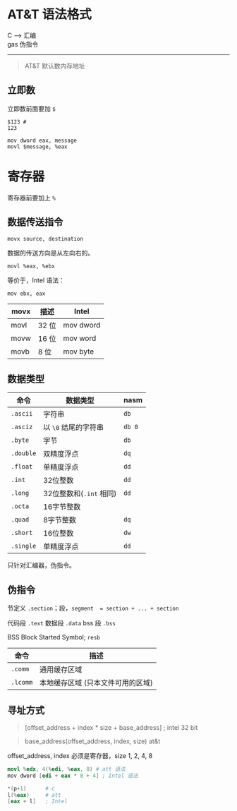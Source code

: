 # AT&T 语法格式

C --> 汇编  
gas 伪指令

--- 

> AT&T 默认数内存地址

## 立即数

立即数前面要加 `$`

    $123 #
    123

    mov dword eax, message
    movl $message, %eax

# 寄存器

寄存器前要加上 `%`


## 数据传送指令

    movx source, destination

数据的传送方向是从左向右的。

    movl %eax, %ebx

等价于，Intel 语法：

    mov ebx, eax

| movx | 描述  | Intel     |
| ---- | ----- | --------- |
| movl | 32 位 | mov dword |
| movw | 16 位 | mov word  |
| movb | 8 位  | mov byte  |

## 数据类型

| 命令      | 数据类型                | nasm   |
| --------- | ----------------------- | ------ |
| `.ascii`  | 字符串                  | `db`   |
| `.asciz` | 以 `\0` 结尾的字符串    | `db 0` |
| `.byte`   | 字节                    | `db`   |
| `.double` | 双精度浮点              | `dq`   |
| `.float`  | 单精度浮点              | `dd`   |
| `.int`    | 32位整数                | `dd`   |
| `.long`   | 32位整数和(`.int` 相同) | `dd`   |
| `.octa`   | 16字节整数              |        |
| `.quad`   | 8字节整数               | `dq`   |
| `.short`  | 16位整数                | `dw`   |
| `.single` | 单精度浮点              | `dd`   |

只针对汇编器，伪指令。

## 伪指令

节定义 `.section`；段，`segment  = section + ... + section`

代码段 `.text` 数据段 `.data` bss 段 `.bss`

BSS Block Started Symbol; `resb`

| 命令     | 描述                              |
| -------- | --------------------------------- |
| `.comm`  | 通用缓存区域                      |
| `.lcomm` | 本地缓存区域 (只本文件可用的区域) |

## 寻址方式

> [offset_address + index * size + base_address] ; intel 32 bit

> base_address(offset_address, index, size)  at&t

offset_address, index 必须是寄存器，size 1, 2, 4, 8

```s
movl %edx, 4(%edi, %eax, 8) # att 语法
mov dword [edi + eax * 8 + 4] ; Intel 语法
```

```s
*(p+1)      # c
l(%eax)     # att
[eax + l]   ; Intel
```